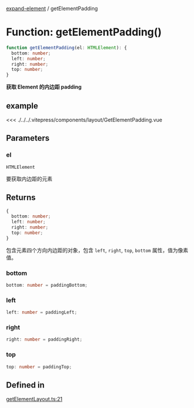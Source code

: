 [expand-element](../globals.md) / getElementPadding

# Function: getElementPadding()

```ts
function getElementPadding(el: HTMLElement): {
  bottom: number;
  left: number;
  right: number;
  top: number;
}
```

**获取 Element 的内边距 padding**

<Badge type="tip" text="version: v0.0.1+" />

<script setup>
  import GetElementPadding from './../../.vitepress/components/layout/GetElementPadding.vue'
</script>

## example

<<< ./../../.vitepress/components/layout/GetElementPadding.vue
<GetElementPadding></GetElementPadding>

## Parameters

### el

`HTMLElement`

要获取内边距的元素

## Returns

```ts
{
  bottom: number;
  left: number;
  right: number;
  top: number;
}
```

包含元素四个方向内边距的对象，包含 `left`, `right`, `top`, `bottom` 属性，值为像素值。

### bottom

```ts
bottom: number = paddingBottom;
```

### left

```ts
left: number = paddingLeft;
```

### right

```ts
right: number = paddingRight;
```

### top

```ts
top: number = paddingTop;
```

## Defined in

[getElementLayout.ts:21](https://github.com/fxss5201/expand-element/blob/main/lib/layout/getElementLayout.ts#L21)
